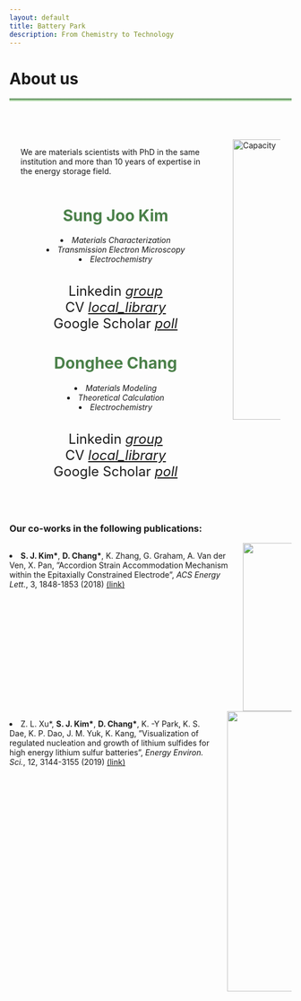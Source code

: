 ```yaml
---
layout: default
title: Battery Park
description: From Chemistry to Technology
---
```


<html>
  <head>
    <title>Google Icons</title>
    <meta name="viewport" content="width=device-width, initial-scale=1">
    <link href="https://fonts.googleapis.com/icon?family=Material+Icons" rel="stylesheet">
  </head>
  <body>
    <h1> About us <i class="arrow right"></i></h1>
    <hr style="background: linear-gradient(#4a8049, #d8f5d0); height: 5px; border: none;">
    <br>
    <br>
    <div class="flex-container" style="display: flex;">
      <div class="column" style="flex-basis: 80%; padding: 20px;">
        <p> We are materials scientists with PhD in the same institution and more than 10 years of expertise in the energy storage field. </p>
        <div class="column" style="text-align:center;">
          <h1 style="color: #4a8049;"><b>Sung Joo Kim</b></h1>
          <li><i>Materials Characterization</i></li>
          <li><i>Transmission Electron Microscopy</i></li>
          <li><i>Electrochemistry</i></li>
          <br><br>
          <div style="font-size:24px"> Linkedin
            <a href="https://www.linkedin.com/in/sungjookim/">
              <i class="material-icons" style="font-size:24px">group</i>  
            </a>
          </div>
          <div style="font-size:24px"> CV
            <a href="https://drive.google.com/file/d/1S28-gOSSczeEh3iH7mnnHCyd7GD9VnLg/preview">
              <i class="material-icons" style="font-size:24px">local_library</i>  
            </a>
          </div>
          <div style="font-size:24px"> Google Scholar
            <a href="https://scholar.google.com/citations?user=a_DrrJ0AAAAJ">
              <i class="material-icons" style="font-size:24px">poll</i>  
            </a>
          </div>
        </div> 
        <div container>
          <div class="vl"></div>
        </div> 
        <div class="column" style="text-align:center;">
          <h1 style="color: #4a8049;"><b>Donghee Chang</b></h1>
          <li><i>Materials Modeling</i></li>
          <li><i>Theoretical Calculation</i></li>
          <li><i>Electrochemistry</i></li>
          <br><br>
          <div style="font-size:24px"> Linkedin
            <a href="https://www.linkedin.com/in/dongheechang/">
              <i class="material-icons" style="font-size:24px">group</i>  
            </a>
          </div> 
          <div style="font-size:24px"> CV
            <a href="https://drive.google.com/file/d/1zsogiv2FFY0L2Xrpi4f5B6Nbpc5V-RSu/preview">
              <i class="material-icons" style="font-size:24px">local_library</i>  
            </a>
          </div>   
          <div style="font-size:24px"> Google Scholar
            <a href="https://scholar.google.com/citations?hl=en&user=FygpjYEAAAAJ">
              <i class="material-icons" style="font-size:24px">poll</i>  
            </a>
          </div>
        </div>
      </div>
      <div class="column" style="flex-basis: 20%; padding: 20px;">
        <img src='https://github.com/donghee1025/Battery-Park/blob/main2/masthead/Jihoon%20drawing.jpg?raw=true' alt="Capacity" style="width:500px; height:auto;">
      </div>
    </div>
    <br><br>
    <h3>Our co-works in the following publications:</h3>
    <div class="columns">
      <div class="column">
        <p>
          <li><b>S. J. Kim*</b>, <b>D. Chang*</b>, K. Zhang, G. Graham, A. Van der Ven, X. Pan, ”Accordion Strain Accommodation Mechanism within the Epitaxially Constrained Electrode”, <i>ACS Energy Lett.</i>, 3, 1848-1853 (2018) <a href="https://pubs.acs.org/doi/abs/10.1021/acsenergylett.8b00829">(link)</a></li>
        </p>
      </div>
      <div class="column" style="text-align:center;">
        <img src='https://github.com/martinsj815/Battery-Park/blob/main2/masthead/ACS_EL.png?raw=true' alt="Capacity" style="width:300px; height:auto;">
      </div>
    </div>
    <div class="columns">
      <div class="column">
        <p>
          <li>Z. L. Xu*, <b>S. J. Kim*</b>, <b>D. Chang*</b>, K. -Y Park, K. S. Dae, K. P. Dao, J. M. Yuk, K. Kang, ”Visualization of regulated nucleation and growth of lithium sulfides for high energy lithium sulfur batteries”, <i>Energy Environ. Sci.</i>, 12, 3144-3155 (2019) <a href="https://pubs.rsc.org/en/content/articlelanding/2021/xx/c9ee01338e">(link)</a></li>
        </p>
      </div>
      <div class="column" style="text-align:center;">
        <img src='https://github.com/martinsj815/Battery-Park/blob/main2/masthead/Image_EES.png?raw=true' alt="Capacity" style="width:500px; height:auto;">
      </div>
    </div>
  </body>
</html>



